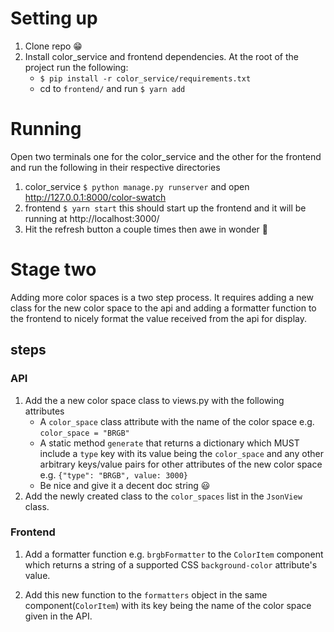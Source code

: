 # Setting up
1. Clone repo :grin:
2. Install color_service and frontend dependencies. At the root of the project run the following:
    - `$ pip install -r color_service/requirements.txt`
    - cd to `frontend/` and run `$ yarn add`

# Running
Open two terminals one for the color_service and the other for the frontend and run the following in their respective directories
1. color_service `$ python manage.py runserver` and open http://127.0.0.1:8000/color-swatch
2. frontend `$ yarn start` this should start up the frontend and it will be running at http://localhost:3000/
3. Hit the refresh button a couple times then awe in wonder :rainbow:

# Stage two
Adding more color spaces is a two step process. It requires adding a new class for the new color space to the api and adding a formatter function to the frontend to nicely format the value received from the api for display.
## steps
### API
1. Add the a new color space class to views.py with the following attributes
    - A `color_space` class attribute with the name of the color space e.g. `color_space = "BRGB"`
    - A static method `generate` that returns a dictionary which MUST include a `type` key with its value being the `color_space` and any other arbitrary keys/value pairs for other attributes of the new color space e.g. `{"type": "BRGB", value: 3000}`
    - Be nice and give it a decent doc string :smiley:
2. Add the newly created class to the `color_spaces` list in the `JsonView` class.

### Frontend
1. Add a formatter function e.g. `brgbFormatter` to the `ColorItem` component which returns a string of a supported CSS `background-color` attribute's value.

2. Add this new function to the `formatters` object in the same component(`ColorItem`) with its key being the name of the color space given in the API.
